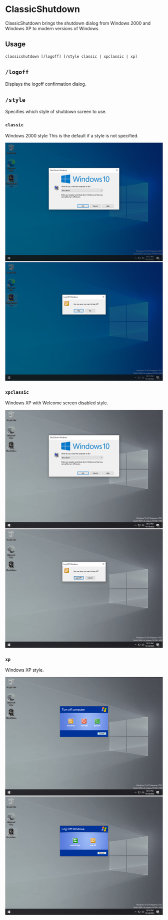 # ClassicShutdown
ClassicShutdown brings the shutdown dialog from Windows 2000 and Windows XP to modern versions of Windows.

## Usage

```
classicshutdown [/logoff] [/style classic | xpclassic | xp]
```

## `/logoff`

Displays the logoff confirmation dialog.

## `/style`

Specifies which style of shutdown screen to use.

### `classic`

Windows 2000 style This is the default if a style is not specified.

<img alt="Windows 2000 style shutdown dialog" src="images/shutdown-dialog.png" width="512">
<img alt="Windows 2000 style logoff dialog" src="images/logoff-dialog.png" width="512">

### `xpclassic`

Windows XP with Welcome screen disabled style.

<img alt="Windows XP classic style shutdown dialog" src="images/shutdown-xpclassic.png" width="512">
<img alt="Windows XP classic style logoff dialog" src="images/logoff-xpclassic.png" width="512">

### `xp`

Windows XP style.

<img alt="Windows XP style shutdown dialog" src="images/shutdown-xp.png" width="512">
<img alt="Windows XP style logoff dialog" src="images/logoff-xp.png" width="512">